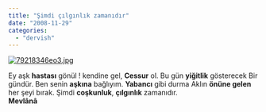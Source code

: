 ```yaml
---
title: "Şimdi çılgınlık zamanıdır"
date: "2008-11-29"
categories: 
  - "dervish"
---
```


[![79218346eo3.jpg](/uploads/2008/11/79218346eo3.jpg)](/uploads/2008/11/79218346eo3.jpg "79218346eo3.jpg")

Ey aşk **hastası** gönül ! kendine gel, **Cessur** ol. Bu gün **yiğitlik** gösterecek Bir gündür. Ben senin **aşkına** bağlıyım. **Yabancı** gibi durma Aklın **önüne gelen** her şeyi bırak. Şimdi **coşkunluk**, **çılgınlık** zamanıdır.                                          **Mevlânâ**
